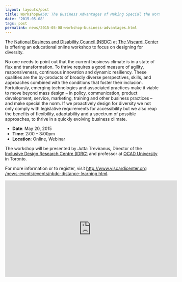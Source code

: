 ```yaml
---
layout: layouts/post
title: Workshop&#58; The Business Advantages of Making Special the Norm
date: '2015-05-08'
tags: post
permalink: news/2015-05-08-workshop-business-advantages.html
---
```

<p>The <a href="http://www.viscardicenter.org/services/nbdc/">National Business and
Disability Council (NBDC)</a> at <a href="http://www.viscardicenter.org/">The Viscardi Center</a>
is offering an educational online workshop to focus on designing for diversity.</p>
<p>No one needs to point out that the current business climate is in a state of flux
and transformation. To thrive requires a good measure of agility, responsiveness,
continuous innovation and dynamic resiliency. These qualities are the by-products of
broadly diverse perspectives, skills, and approaches combined with the conditions
that foster their inclusion. Fortuitously, emerging technologies and associated
practices make it viable to move beyond mass design – in policy, communication,
product development, service, marketing, training and other business practices –
and make special the norm. If we proactively design for diversity we not only comply
with legislative requirements for accessibility but we also reap the benefits of
flexibility, adaptability and a spectrum of possible approaches, to thrive in a
quickly evolving business climate.</p>
<ul>
<li><strong>Date</strong>: May 20, 2015</li>
<li><strong>Time</strong>: 2:00 – 3:00pm</li>
<li><strong>Location</strong>: Online, Webinar</li>
</ul>
<p>The workshop will be presented by Jutta Treviranus, Director of the
<a href="http://idrc.ocadu.ca/">Inclusive Design Research Centre (IDRC)</a>
and professor at <a href="http://ocadu.ca">OCAD University</a> in Toronto.</p>
<p>For more information or to register, visit <a href="http://www.viscardicenter
.org/news-events/events/nbdc-distance-learning.html">http://www.viscardicenter.org
/news-events/events/nbdc-distance-learning.html</a>.</p>
<iframe width="560" height="315" src="https://www.youtube-nocookie.com/embed/cjXKHz
cQypw" frameborder="0" allow="autoplay; encrypted-media" allowfullscreen></iframe>
